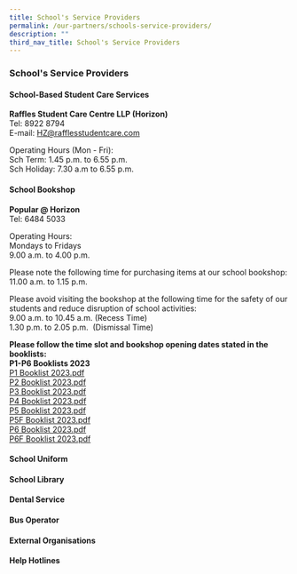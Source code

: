 ```yaml
---
title: School's Service Providers
permalink: /our-partners/schools-service-providers/
description: ""
third_nav_title: School's Service Providers
---
```

### **School's Service Providers**
#### **School-Based Student Care Services**
**Raffles Student Care Centre LLP (Horizon)**<br>
Tel: 8922 8794<br>
E-mail: [HZ@rafflesstudentcare.com](mailto:HZ@rafflesstudentcare.com)

Operating Hours (Mon - Fri):<br>
Sch Term: 1.45 p.m. to 6.55 p.m. <br>
Sch Holiday: 7.30 a.m to 6.55 p.m.

#### **School Bookshop**
**Popular @ Horizon**<br>
Tel: 6484 5033

Operating Hours:<br>
Mondays to Fridays<br>
9.00 a.m. to 4.00 p.m.

Please note the following time for purchasing items at our school bookshop:<br>
11.00 a.m. to 1.15 p.m.

Please avoid visiting the bookshop at the following time for the safety of our students and reduce disruption of school activities:<br>
9.00 a.m. to 10.45 a.m. (Recess Time)<br>
1.30 p.m. to 2.05 p.m.  (Dismissal Time)

**Please follow the time slot and bookshop opening dates stated in the booklists:**<br>
**P1-P6 Booklists 2023**<br>
[P1 Booklist 2023.pdf](/files/booklistp1.pdf)<br>
[P2 Booklist 2023.pdf](/files/booklistp2.pdf)<br>
[P3 Booklist 2023.pdf](/files/booklistp3.pdf)<br>
[P4 Booklist 2023.pdf](/files/booklistp4.pdf)<br>
[P5 Booklist 2023.pdf](/files/booklistp5.pdf)<br>
[P5F Booklist 2023.pdf](/files/booklistp5f.pdf)<br>
[P6 Booklist 2023.pdf](/files/booklistp6.pdf)<br>
[P6F Booklist 2023.pdf](/files/booklistp6f.pdf)

#### **School Uniform**


#### **School Library**


#### **Dental Service**


#### **Bus Operator**


#### **External Organisations**


#### **Help Hotlines**

